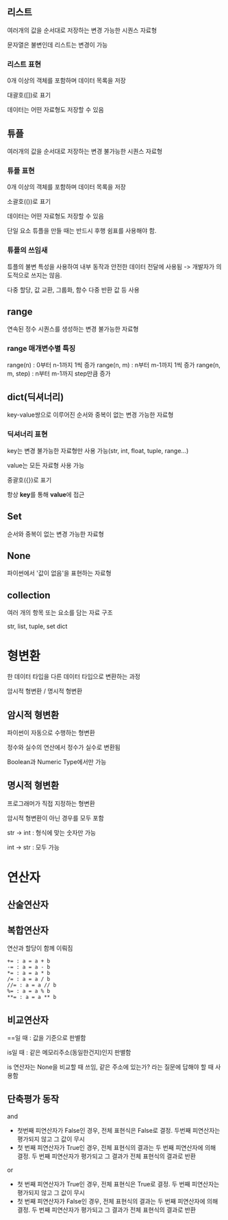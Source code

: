 ## 리스트
여러개의 값을 순서대로 저장하는 변경 가능한 시퀀스 자료형

문자열은 불변인데 리스트는 변경이 가능

### 리스트 표현
0개 이상의 객체를 포함하며 데이터 목록을 저장

대괄호([])로 표기

데이터는 어떤 자료형도 저장할 수 있음

## 튜플
여러개의 값을 순서대로 저장하는 변경 불가능한 시퀀스 자료형

### 튜플 표현
0개 이상의 객체를 포함하며 데이터 목록을 저장

소괄호(())로 표기

데이터는 어떤 자료형도 저장할 수 있음

단일 요소 튜플을 만들 때는 반드시 후행 쉼표를 사용해야 함.

### 튜플의 쓰임새

튜플의 불변 특성을 사용하여 내부 동작과 안전한 데이터 전달에 사용됨
-> 개발자가 의도적으로 쓰지는 않음. 

다중 할당, 값 교환, 그룹화, 함수 다중 반환 값 등 사용 

##  range
연속된 정수 시퀀스를 생성하는 변경 불가능한 자료형

### range 매개변수별 특징
range(n) : 0부터 n-1까지 1씩 증가
range(n, m) : n부터 m-1까지 1씩 증가
range(n, m, step) : n부터 m-1까지 step만큼 증가

## dict(딕셔너리)
key-value쌍으로 이루어진 순서와 중복이 없는 변경 가능한 자료형

### 딕셔너리 표현
key는 변경 불가능한 자료형만 사용 가능(str, int, float, tuple, range...)

value는 모든 자료형 사용 가능

중괄호({})로 표기

항상 **key**를 통해 **value**에 접근

## Set
순서와 중복이 없는 변경 가능한 자료형

## None
파이썬에서 '값이 없음'을 표현하는 자료형

## collection
여러 개의 항목 또는 요소를 담는 자료 구조

str, list, tuple, set dict

# 형변환
한 데이터 타입을 다른 데이터 타입으로 변환하는 과정

암시적 형변환 / 명시적 형변환

## 암시적 형변환
파이썬이 자동으로 수행하는 형변환

정수와 실수의 연산에서 정수가 실수로 변환됨

Boolean과 Numeric Type에서만 가능

## 명시적 형변환

프로그래머가 직접 지정하는 형변환

암시적 형변환이 아닌 경우를 모두 포함

str -> int : 형식에 맞는 숫자만 가능

int -> str : 모두 가능

# 연산자

## 산술연산자
## 복합연산자
연산과 할당이 함께 이뤄짐
```
+= : a = a + b
-= : a = a - b
*= : a = a * b
/= : a = a / b
//= : a = a // b
%= : a = a % b
**= : a = a ** b
```
## 비교연산자
==일 때 : 값을 기준으로 판별함

is일 때 : 같은 메모리주소(동일한건지)인지 판별함

is 연산자는 None을 비교할 때 쓰임, 같은 주소에 있는가? 라는 질문에 답해야 할 때 사용함

## 단축평가 동작
and
- 첫번째 피연산자가 False인 경우, 전체 표현식은 False로 결정. 두번째 피연산자는 평가되지 않고 그 값이 무시
- 첫 번째 피연산자가 True인 경우, 전체 표현식의 결과는 두 번째 피연산자에 의해 결정. 두 번째 피연산자가 평가되고 그 결과가 전체 표현식의 결과로 반환

or
- 첫 번째 피연산자가 True인 경우, 전체 표현식은 True로 결정. 두 번째 피연산자는 평가되지 않고 그 값이 무시
- 첫 번째 피연산자가 False인 경우, 전체 표현식의 결과는 두 번째 피연산자에 의해 결정. 두 번째 피연산자가 평가되고 그 결과가 전체 표현식의 결과로 반환

